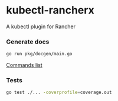 # kubectl-rancherx
A kubectl plugin for Rancher

### Generate docs

```bash
go run pkg/docgen/main.go
```

[Commands list](docs/kubectl-rancherx.md)

### Tests

```bash
go test ./... -coverprofile=coverage.out
```